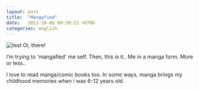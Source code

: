 ```yaml
---
layout: post
title:  "Mangafied"
date:   2013-10-06 09:20:23 +0700
categories: english
---
```

![test](https://res.cloudinary.com/smd/image/upload/v1613699750/tes11_dzmj3r.jpg)
Oi, there!

I’m trying to 'mangafied' me self. Then, this is it.. Me in a manga form. More or less..

I love to read manga/comic books too. In some ways, manga brings my childhood memories when i was 6-12 years old.
